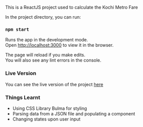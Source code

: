 This is a ReactJS project used to calculate the Kochi Metro Fare

In the project directory, you can run:

### `npm start`

Runs the app in the development mode.<br />
Open [http://localhost:3000](http://localhost:3000) to view it in the browser.

The page will reload if you make edits.<br />
You will also see any lint errors in the console.

### Live Version

You can see the live version of the project [here](cmkishores.github.io/kochi-metro-fare/)

### Things Learnt

* Using CSS Library Bulma for styling
* Parsing data from a JSON file and populating a component 
* Changing states upon user input
